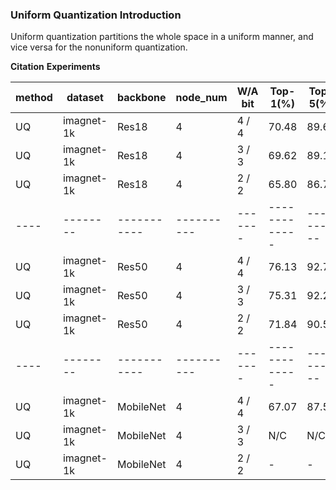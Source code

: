 ### Uniform Quantization Introduction
 
Uniform quantization partitions the whole space in a uniform manner, and vice versa for the nonuniform quantization. 

**Citation**
**Experiments**

| method | dataset | backbone | node_num |W/A bit| Top-1(%)  | Top-5(%) | BS | CFG|LOG |
|--------|---------|----------|----------|-------|-----------|----------|----|----|----|
| UQ  |imagnet-1k | Res18   | 4   |  4 / 4|   70.48     |  89.69    |128  |[cfg](./res18/config3_res18_lsq_m2_64_4w4f.py)  | 
| UQ  |imagnet-1k |Res18   | 4    |  3 / 3|   69.62     |  89.15    |128 |[cfg](./res18/config2_res18_lsq_m2_64_3w3f.py)  | 
| UQ  |imagnet-1k |Res18   | 4    |  2 / 2|   65.80     |  86.70    |128  |[cfg](./res18/config1_res18_lsq_m2_64_2w2f.py)  |
|----|--------|-----------|----------|-------|-------------|----------|---|------------|
| UQ  |imagnet-1k |Res50   | 4    |  4 / 4|   76.13   |   92.75    |32  |[cfg](.res50/config3_res50_uq_m4_32_4w4f.py)  |  
| UQ  |imagnet-1k |Res50   | 4    |  3 / 3|   75.31   | 92.29    |32  |[cfg](./res50/config2_res50_uq_m4_32_3w3f.py)  |      |
| UQ  |imagnet-1k |Res50   | 4    |  2 / 2|    71.84  | 90.58     |32  |[cfg](./res50/config1_res50_uq_m4_32_2w2f.py)  |    ||
|----|--------|-----------|----------|-------|-------------|----------|---|------------|
| UQ  |imagnet-1k |MobileNet   | 4     |  4 / 4|  67.07     |  87.54    |32  |[cfg](./mobilenetv2/config3_mobilenetv2_uq_m4_32_4w4f.py)  |
| UQ  |imagnet-1k |MobileNet   | 4    |  3 / 3|  N/C  |  N/C   |32  |[cfg](./mobilenetv2/config2_mobilenetv2_uq_m4_32_3w3f.py)  |
| UQ  |imagnet-1k |MobileNet   | 4    |  2 / 2|  -  |   -  |32  |- | 
